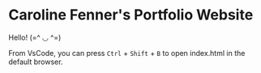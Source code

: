 # Caroline Fenner's Portfolio Website

Hello! (=^ ◡ ^=)

From VsCode, you can press `Ctrl` + `Shift` + `B` to open index.html in the default browser.
